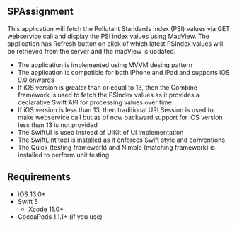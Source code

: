 ## SPAssignment
This application will fetch the Pollutant Standards Index (PSI) values via GET webservice call and display the PSI index values using MapView. The application has Refresh button on click of which latest PSIndex values will be retrieved from the server and the mapView is updated.

- The application is implemented using MVVM desing pattern
- The application is compatible for both iPhone and iPad and supports iOS 9.0 onwards
- If iOS version is greater than or equal to 13, then the Combine framework is used to fetch the PSIndex values as it provides a declarative Swift API for processing values over time
- If iOS version is less than 13, then traditional URLSession is used to make webservice call but as of now backward support for iOS version less than 13 is not provided
- The SwiftUI is used instead of UIKit of UI implementation
- The SwiftLint tool is installed as it enforces Swift style and conventions
- The Quick (testing framework) and Nimble (matching framework) is installed to perform unit testing

## Requirements

- iOS 13.0+
- Swift 5
  - Xcode 11.0+
- CocoaPods 1.1.1+ (if you use)
